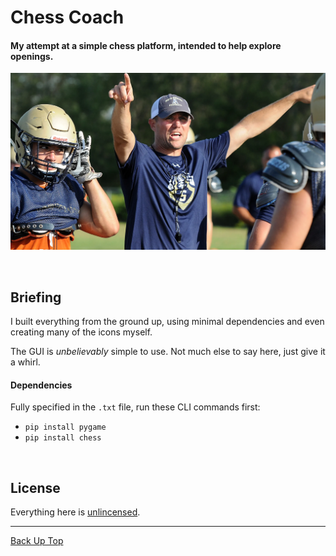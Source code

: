 # Chess Coach

#### My attempt at a simple chess platform, intended to help explore openings.

![LET'S GO!!!](media/coach.png)



<br>

## Briefing

I built everything from the ground up, using minimal dependencies and even creating many of the icons myself.

The GUI is *unbelievably* simple to use. Not much else to say here, just give it a whirl.


#### Dependencies

Fully specified in the `.txt` file, run these CLI commands first:

- `pip install pygame`
- `pip install chess`



<br>

## License

Everything here is [unlincensed](LICENSE).

---

[Back Up Top](#project-name)
